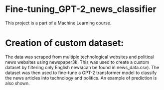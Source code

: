 # Fine-tuning_GPT-2_news_classifier


This project is a part of a Machine Learning course. 

# Creation of custom dataset:

The data was scraped from multiple technological websites and political news websites using newspaper3k. This was used to create a custom dataset by filtering only English news(can be found in news_data.csv). The dataset was then used to fine-tune a GPT-2 transformer model to classify the news articles into technology and politics. An example of prediction is also shown. 
